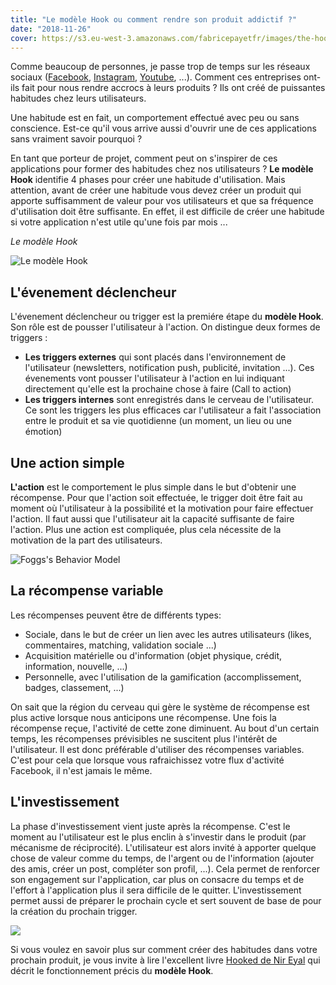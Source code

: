 ```yaml
---
title: "Le modèle Hook ou comment rendre son produit addictif ?"
date: "2018-11-26"
cover: https://s3.eu-west-3.amazonaws.com/fabricepayetfr/images/the-hook-model.png
---
```


<!-- ![Utilisateurs](https://s3.eu-west-3.amazonaws.com/fabricepayetfr/images/hook-users.jpg) -->

Comme beaucoup de personnes, je passe trop de temps sur les réseaux sociaux ([Facebook](http://www.facebook.com/), [Instagram](https://www.instagram.com), [Youtube](https://www.youtube.com/), ...). Comment ces entreprises ont-ils fait pour nous rendre accrocs à leurs produits ? Ils ont créé de puissantes habitudes chez leurs utilisateurs.

Une habitude est en fait, un comportement effectué avec peu ou sans conscience. Est-ce qu'il vous arrive aussi d'ouvrir une de ces applications sans vraiment savoir pourquoi ?

En tant que porteur de projet, comment peut on s'inspirer de ces applications pour former des habitudes chez nos utilisateurs ? **Le modèle Hook** identifie 4 phases pour créer une habitude d'utilisation. Mais attention, avant de créer une habitude vous devez créer un produit qui apporte suffisamment de valeur pour vos utilisateurs et que sa fréquence d'utilisation doit être suffisante. En effet, il est difficile de créer une habitude si votre application n'est utile qu'une fois par mois ...

*Le modèle Hook*

![Le modèle Hook](https://s3.eu-west-3.amazonaws.com/fabricepayetfr/images/the-hook-model.png)


## L'évenement déclencheur

L'évenement déclencheur ou trigger est la premiére étape du **modèle Hook**. Son rôle est de pousser l'utilisateur à l'action. On distingue deux formes de triggers :

- **Les triggers externes** qui sont placés dans l'environnement de l'utilisateur (newsletters, notification push, publicité, invitation ...). Ces évenements vont pousser l'utilisateur à l'action en lui indiquant directement qu'elle est la prochaine chose à faire (Call to action)
- **Les triggers internes** sont enregistrés dans le cerveau de l'utilisateur. Ce sont les triggers les plus efficaces car l'utilisateur a fait l'association entre le produit et sa vie quotidienne (un moment, un lieu ou une émotion)

## Une action simple

**L'action** est le comportement le plus simple dans le but d'obtenir une récompense. Pour que l'action soit effectuée, le trigger doit être fait au moment où l'utilisateur à la possibilité et la motivation pour faire effectuer l'action. Il faut aussi que l'utilisateur ait la capacité suffisante de faire l'action. Plus une action est compliquée, plus cela nécessite de la motivation de la part des utilisateurs.

![Foggs's Behavior Model](https://s3.eu-west-3.amazonaws.com/fabricepayetfr/images/foggs-behavior.png)

## La récompense variable

Les récompenses peuvent être de différents types:

- Sociale, dans le but de créer un lien avec les autres utilisateurs (likes, commentaires, matching, validation sociale ...)
- Acquisition matérielle ou d'information (objet physique, crédit, information, nouvelle, ...)
- Personnelle, avec l'utilisation de la gamification (accomplissement, badges, classement, ...)

On sait que la région du cerveau qui gère le système de récompense est plus active lorsque nous anticipons une récompense. Une fois la récompense reçue, l'activité de cette zone diminuent. Au bout d'un certain temps, les récompenses prévisibles ne suscitent plus l'intérêt de l'utilisateur. Il est donc préférable d'utiliser des récompenses variables. C'est pour cela que lorsque vous rafraichissez votre flux d'activité Facebook, il n'est jamais le même.

## L'investissement

La phase d'investissement vient juste après la récompense. C'est le moment au l'utilisateur est le plus enclin à s'investir dans le produit (par mécanisme de réciprocité). L'utilisateur est alors invité à apporter quelque chose de valeur comme du temps, de l'argent ou de l'information (ajouter des amis, créer un post, compléter son profil, ...). Cela permet de renforcer son engagement sur l'application, car plus on consacre du temps et de l'effort à l'application plus il sera difficile de le quitter. L'investissement permet aussi de préparer le prochain cycle et sert souvent de base de pour la création du prochain trigger.

<a target="_blank"  href="https://www.amazon.fr/gp/product/2212570937/ref=as_li_tl?ie=UTF8&camp=1642&creative=6746&creativeASIN=2212570937&linkCode=as2&tag=fabricepayet-21&linkId=9dcafff23240e3ea3c9cad6b83a165e8"><img border="0" src="//ws-eu.amazon-adsystem.com/widgets/q?_encoding=UTF8&MarketPlace=FR&ASIN=2212570937&ServiceVersion=20070822&ID=AsinImage&WS=1&Format=_SL250_&tag=fabricepayet-21" ></a><img src="//ir-fr.amazon-adsystem.com/e/ir?t=fabricepayet-21&l=am2&o=8&a=2212570937" width="1" height="1" border="0" alt="" style="border:none !important; margin:0px !important;" />

Si vous voulez en savoir plus sur comment créer des habitudes dans votre prochain produit, je vous invite à lire l'excellent livre [Hooked de Nir Eyal](https://www.amazon.fr/Hooked-comment-produit-service-habitudes/dp/2212570937/ref=as_sl_pc_tf_til?tag=fabricepayet-21&linkCode=w00&linkId=d23dc48d9d57a13cba0f90869b686a7c&creativeASIN=2212570937) qui décrit le fonctionnement précis du **modèle Hook**.
